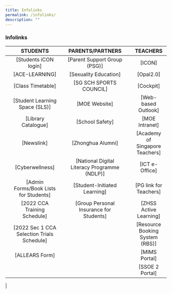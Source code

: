 ```yaml
---
title: Infolinks
permalink: /infolinks/
description: ""
---
```

### **Infolinks**


|  | STUDENTS |  | PARENTS/PARTNERS |  | TEACHERS |
|---|:---:|---|:---:|---|:---:|
|  | [Students iCON login] |  | [Parent Support Group (PSG)] |  | [ICON] |
|  | [ACE-LEARNING] |  | [Sexuality Education] |  | [Opal2.0] |
|  | [Class Timetable] |  | [SG SCH SPORTS COUNCIL] |  | [Cockpit] |
|  | [Student Learning Space (SLS)] |  | [MOE Website] |  | [Web-based Outlook] |
|  | [Library Catalogue] |  | [School Safety] |  | [MOE Intranet] |
|  | [Newslink] |  | [Zhonghua Alumni] |  | [Academy of Singapore Teachers] |
|  | [Cyberwellness] |  | [National Digital Literacy Programme (NDLP)] |  | [ICT e-Office] |
|  | [Admin Forms/Book Lists for Students] |  | [Student-Initiated Learning] |  | [PG link for Teachers] |
|  | [2022 CCA Training Schedule] |  | [Group Personal Insurance for Students] |  | [ZHSS Active Learning] |
|  | [2022 Sec 1 CCA Selection Trials Schedule] |  |  |  | [Resource Booking System (RBS)] |
|  | [ALLEARS Form] |  |  |  | [MIMS Portal] |
|  |     |  |     |  | [SSOE 2 Portal] |
|